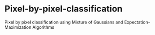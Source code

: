 # Pixel-by-pixel-classification
Pixel by pixel classification using Mixture of Gaussians and Expectation-Maximization Algorithms
